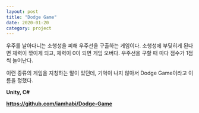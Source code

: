 ```yaml
---
layout: post
title: "Dodge Game"
date: 2020-01-20
category: project
---
```


우주를 날아다니는 소행성을 피해 우주선을 구출하는 게임이다. 소행성에 부딪히게 된다면 체력이 깎이게 되고, 체력이 0이 되면 게임 오버다. 우주선을 구할 때 마다 점수가 1점씩 늘어난다.

이런 종류의 게임을 지칭하는 말이 있던데, 기억이 나지 않아서 Dodge Game이라고 이름을 정했다.

**Unity, C#**

**<https://github.com/iamhabi/Dodge-Game>**